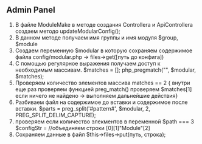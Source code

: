 ## Admin Panel

1. В файле ModuleMake в методе создания Controllera и ApiControllera создаем методо updateModularConfig();
2. В данном методе получаем имя группы и имя модуля $group, $module
3. Создаем переменную $modular в которую сохраняем содержимое файла config/modular.php ->   files->get([путь до конфига])
4. С помощью регулярное выражения получаем доступ к необходимым массивам. $matches = []; php_pregmatch("", $modular, $matches); 
5. Проверяем количество элементов массива matches == 2 { внутри еще раз проверяем функцией preg_match() проверяем $matches[1] если ничего не найдено -> выполняем дальнейшие действия}
6. Разбиваем файл на содержимое до вставки и содержимое после вставки. $parts = preg_split('#pattern#', $modular, 2, PREG_SPLIT_DELIM_CAPTURE);
7. проверяем если количество элекментов в переменной $path === 3 $configStr = //объединяем строки [0][1]"Module"[2]
8. Сохраняем данные в файл $this->files->put(путь, строка);
